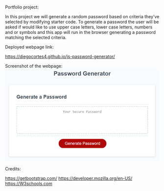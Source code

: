 

Portfolio project:


In this project we will generate a random password based on criteria they’ve selected by modifying starter code. To generate a password the user will be asked if would like to use upper case letters, lower case letters, numbers and or symbols and this app will run in the browser generating a password matching the selected criteria.
  


Deployed webpage link:


https://diegocortes4.github.io/js-password-generator/


Screenshot of the webpage:
![picture](03-javascript-homework-demo.png)



Credits:

https://getbootstrap.com/
https://developer.mozilla.org/en-US/
https://W3schools.com
